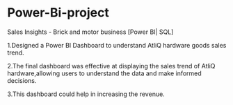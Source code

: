 # Power-Bi-project
Sales Insights - Brick and motor business [Power BI| SQL]

1.Designed a Power BI Dashboard to understand AtliQ hardware goods sales trend.

2.The final dashboard was effective at displaying the sales trend of AtliQ hardware,allowing users to understand the data and make informed decisions.

3.This dashboard could help in increasing the revenue.
